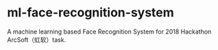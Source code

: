 # ml-face-recognition-system
A machine learning based Face Recognition System for 2018 Hackathon ArcSoft（虹软）task.
